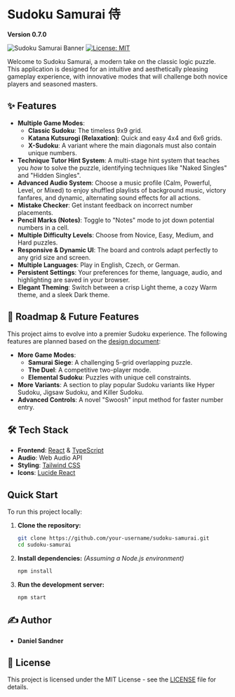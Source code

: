 # Sudoku Samurai 侍

**Version 0.7.0**

![Sudoku Samurai Banner](https://img.shields.io/badge/Sudoku-Samurai-red?style=for-the-badge&logo=data:image/svg+xml;base64,PHN2ZyB4bWxucz0iaHR0cDovL3d3dy53My5vcmcvMjAwMC9zdmciIHdpZHRoPSIyNCIgaGVpZ2h0PSIyNCIgdmlld0JveD0iMCAwIDI0IDI0IiBmaWxsPSJub25lIiBzdHJva2U9IndoaXRlIiBzdHJva2Utd2lkdGg9IjIiIHN0cm9rZS1saW5lY2FwPSJyb3VuZCIgc3Ryb2tlLWxpbmVqb2luPSJyb3VuZCI+PHBhdGggZD0iTTMgM2g3djdoLTd6Ii8+PHBhdGggZD0iTTE0IDNoN3Y3aC03eiIvPjxwYXRoIGQ0iTTE0IDE0aDdoN3Y3aC03eiIvPjxwYXRoIGQ0iTTMgMTRoN3Y3aC03eiIvPjwvc3ZnPg==)
[![License: MIT](https://img.shields.io/badge/License-MIT-yellow.svg?style=flat-square)](https://opensource.org/licenses/MIT)

Welcome to Sudoku Samurai, a modern take on the classic logic puzzle. This application is designed for an intuitive and aesthetically pleasing gameplay experience, with innovative modes that will challenge both novice players and seasoned masters.

## ✨ Features

-   **Multiple Game Modes**:
    -   **Classic Sudoku**: The timeless 9x9 grid.
    -   **Katana Kutsurogi (Relaxation)**: Quick and easy 4x4 and 6x6 grids.
    -   **X-Sudoku**: A variant where the main diagonals must also contain unique numbers.
-   **Technique Tutor Hint System**: A multi-stage hint system that teaches you *how* to solve the puzzle, identifying techniques like "Naked Singles" and "Hidden Singles".
-   **Advanced Audio System**: Choose a music profile (Calm, Powerful, Level, or Mixed) to enjoy shuffled playlists of background music, victory fanfares, and dynamic, alternating sound effects for all actions.
-   **Mistake Checker**: Get instant feedback on incorrect number placements.
-   **Pencil Marks (Notes)**: Toggle to "Notes" mode to jot down potential numbers in a cell.
-   **Multiple Difficulty Levels**: Choose from Novice, Easy, Medium, and Hard puzzles.
-   **Responsive & Dynamic UI**: The board and controls adapt perfectly to any grid size and screen.
-   **Multiple Languages**: Play in English, Czech, or German.
-   **Persistent Settings**: Your preferences for theme, language, audio, and highlighting are saved in your browser.
-   **Elegant Theming**: Switch between a crisp Light theme, a cozy Warm theme, and a sleek Dark theme.

## 🚀 Roadmap & Future Features

This project aims to evolve into a premier Sudoku experience. The following features are planned based on the [design document](./docs/development/plan.md):

-   **More Game Modes**:
    -   **Samurai Siege**: A challenging 5-grid overlapping puzzle.
    -   **The Duel**: A competitive two-player mode.
    -   **Elemental Sudoku**: Puzzles with unique cell constraints.
-   **More Variants**: A section to play popular Sudoku variants like Hyper Sudoku, Jigsaw Sudoku, and Killer Sudoku.
-   **Advanced Controls**: A novel "Swoosh" input method for faster number entry.

## 🛠️ Tech Stack

-   **Frontend**: [React](https://reactjs.org/) & [TypeScript](https://www.typescriptlang.org/)
-   **Audio**: Web Audio API
-   **Styling**: [Tailwind CSS](https://tailwindcss.com/)
-   **Icons**: [Lucide React](https://lucide.dev/)

##  Quick Start

To run this project locally:

1.  **Clone the repository:**
    ```bash
    git clone https://github.com/your-username/sudoku-samurai.git
    cd sudoku-samurai
    ```
2.  **Install dependencies:**
    *(Assuming a Node.js environment)*
    ```bash
    npm install
    ```
3.  **Run the development server:**
    ```bash
    npm start
    ```

## ✍️ Author

-   **Daniel Sandner**

## 📄 License

This project is licensed under the MIT License - see the [LICENSE](LICENSE) file for details.